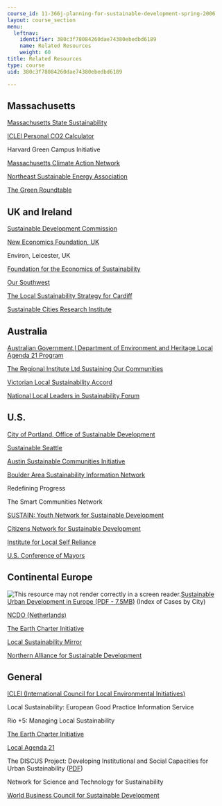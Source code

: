 ```yaml
---
course_id: 11-366j-planning-for-sustainable-development-spring-2006
layout: course_section
menu:
  leftnav:
    identifier: 380c3f78084260dae74380ebedbd6189
    name: Related Resources
    weight: 60
title: Related Resources
type: course
uid: 380c3f78084260dae74380ebedbd6189

---
```


Massachusetts
-------------

[Massachusetts State Sustainability](http://www.mass.gov/envir/Sustainable/)

[ICLEI Personal CO2 Calculator](http://www.co2list.org/files/calculators.htm)

Harvard Green Campus Initiative

[Massachusetts Climate Action Network](http://www.massclimateaction.org/)

[Northeast Sustainable Energy Association](http://www.nesea.org/)

[The Green Roundtable](http://www.ceres.org/about-us/coalition/coalition-members/green-roundtable)

UK and Ireland
--------------

[Sustainable Development Commission](http://www.sd-commission.org.uk/)

[New Economics Foundation, UK](http://www.regional.org.au/au/soc/2002/4/ross.htm)

Environ, Leicester, UK

[Foundation for the Economics of Sustainability](http://www.feasta.org/)

[Our Southwest](http://www.oursouthwest.com/)

[The Local Sustainability Strategy for Cardiff](http://www.cardiff.gov.uk/content.asp?nav=2870%2C3148&parent_directory_id=2865&positioning_article_id=&language=&sortkey=)

[Sustainable Cities Research Institute](http://www.sustainablecitiesinstitute.org/)

Australia
---------

[Australian Government,l Department of Environment and Heritage Local Agenda 21 Program](https://www.lga.sa.gov.au/webdata/resources/project/LA21_text.pdf)

[The Regional Institute Ltd Sustaining Our Communities](http://www.regional.org.au/au/soc/2002/4/ross.htm)

[Victorian Local Sustainability Accord](http://www.dse.vic.gov.au/conservation-and-environment/sustainability/victorian-local-sustainability-accord)

[National Local Leaders in Sustainability Forum](http://www.deh.gov.au/esd/la21/llisf/index.html)

U.S.
----

[City of Portland, Office of Sustainable Development](http://www.sustainableportland.org/)

[Sustainable Seattle](http://www.sustainableseattle.org/)

[Austin Sustainable Communities Initiative](https://www.greenpolicy360.net/w/Austin,_TX_Sustainable_Communities_Initiative)

[Boulder Area Sustainability Information Network](http://bcn.boulder.co.us/basin/)

Redefining Progress

The Smart Communities Network

[SUSTAIN: Youth Network for Sustainable Development](http://sustainus.org/)

[Citizens Network for Sustainable Development](http://www.citnet.org/)

[Institute for Local Self Reliance](http://www.ilsr.org/)

[U.S. Conference of Mayors](https://www.usmayors.org/)

Continental Europe
------------------

![This resource may not render correctly in a screen reader.](/images/inacessible.gif)[Sustainable Urban Development in Europe (PDF - 7.5MB)](http://ec.europa.eu/regional_policy/sources/docgener/presenta/urban2009/urban2009_en.pdf) (Index of Cases by City)

[NCDO (Netherlands)](http://www.ncdo.nl/)

[The Earth Charter Initiative](https://www.oneplanetnetwork.org/initiative/earth-charter-initiative)

[Local Sustainability Mirror](http://www.informaworld.com/smpp/content~db=all~content=a778130644)

[Northern Alliance for Sustainable Development](http://www.anped.org/index.php?part=4&section=home&reference=0)

General
-------

[ICLEI (International Council for Local Environmental Initiatives)](http://www.sustainable.org/creating-community/inventories-and-indicators/149-international-council-for-local-environmental-initiatives-iclei)

Local Sustainability: European Good Practice Information Service

Rio +5: Managing Local Sustainability

[The Earth Charter Initiative](http://www.earthcharterinaction.org/content/)

[Local Agenda 21](http://www.gdrc.org/uem/la21/la21.html)

The DISCUS Project: Developing Institutional and Social Capacities for Urban Sustainability ([PDF](http://localcapacity21.iclei-europe.org/fileadmin/user_upload/urbangovernance/descriptionenglish.pdf))

Network for Science and Technology for Sustainability

[World Business Council for Sustainable Development](http://www.wbcsd.org/)